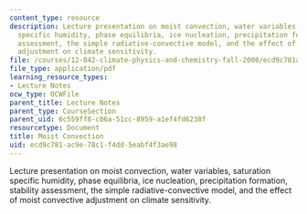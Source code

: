 ```yaml
---
content_type: resource
description: Lecture presentation on moist convection, water variables, saturation
  specific humidity, phase equilibria, ice nucleation, precipitation formation, stability
  assessment, the simple radiative-convective model, and the effect of moist convective
  adjustment on climate sensitivity.
file: /courses/12-842-climate-physics-and-chemistry-fall-2008/ecd9c781ac9e78c1f4dd5eabf4f3ae98_part3_lec3.pdf
file_type: application/pdf
learning_resource_types:
- Lecture Notes
ocw_type: OCWFile
parent_title: Lecture Notes
parent_type: CourseSection
parent_uid: 6c559ff8-c06a-51cc-8959-a1ef4fd6238f
resourcetype: Document
title: Moist Convection
uid: ecd9c781-ac9e-78c1-f4dd-5eabf4f3ae98
---
```

Lecture presentation on moist convection, water variables, saturation specific humidity, phase equilibria, ice nucleation, precipitation formation, stability assessment, the simple radiative-convective model, and the effect of moist convective adjustment on climate sensitivity.

